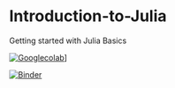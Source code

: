# Introduction-to-Julia
Getting started with Julia Basics

[![Googlecolab]({link})](https://colab.research.google.com/drive/1YDVXBy2fZHEUNxYD4gBizcUxtm1By2kO)]

[![Binder](https://mybinder.org/badge_logo.svg)](https://mybinder.org/v2/gh/CEASLIBRARY/Introduction-to-Julia/main?labpath=Julia.ipynb)
